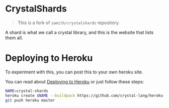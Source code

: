 # CrystalShards

> This is a fork of `zamith/crystalshards` repository.

A shard is what we call a crystal library, and this is the website that lists
them all.

# Deploying to Heroku

To experiment with this, you can post this to your own heroku site.

You can read about [Deploying to Heroku] or just follow these steps:

```bash
NAME=crystal-shards
heroku create $NAME --buildpack https://github.com/crystal-lang/heroku-buildpack-crystal
git push heroku master
```

[Deploying to Heroku]: https://subvisual.co/blog/posts/63-deploying-a-crystal-application-to-heroku

